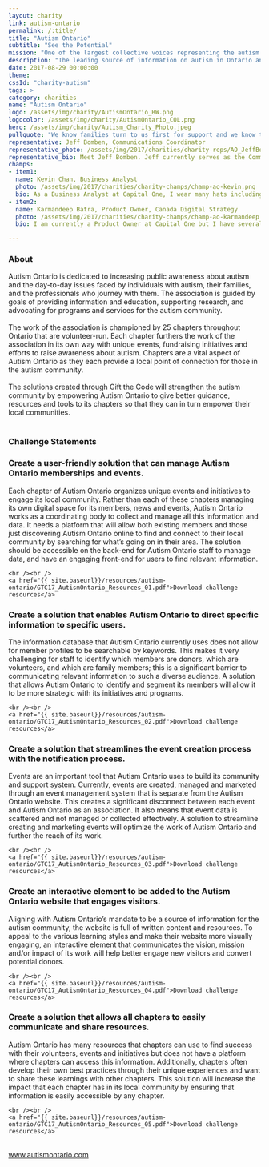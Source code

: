 ```yaml
---
layout: charity
link: autism-ontario
permalink: /:title/
title: "Autism Ontario"
subtitle: "See the Potential"
mission: "One of the largest collective voices representing the autism community in Canada"
description: "The leading source of information on autism in Ontario and one of the largest collective voices representing the autism community in Canada."
date: 2017-08-29 00:00:00
theme:
cssId: "charity-autism"
tags: >
category: charities
name: "Autism Ontario"
logo: /assets/img/charity/AutismOntario_BW.png
logocolor: /assets/img/charity/AutismOntario_COL.png
hero: /assets/img/charity/Autism_Charity_Photo.jpeg
pullquote: "We know families turn to us first for support and we know that when we can make information easy to access, families feel supported.  We’re thrilled to participate in Gift the Code 2017. We  look forward to working with our outstanding team and can’t wait to see the results."
representative: Jeff Bomben, Communications Coordinator
representative_photo: /assets/img/2017/charities/charity-reps/AO_JeffBomben.png
representative_bio: Meet Jeff Bomben. Jeff currently serves as the Communications Coordinator for Autism Ontario. He has worked in the non-profit sector for close to three years now after beginning his career in sports. In his role with Autism Ontario, some of his duties include maintaining the website, updating the provincial social media pages and handling all the media requests.
champs:
- item1:
  name: Kevin Chan, Business Analyst
  photo: /assets/img/2017/charities/charity-champs/champ-ao-kevin.png
  bio: As a Business Analyst at Capital One, I wear many hats including being a business strategist, designer of new customer experiences and a quantitative analyst. My background as an industrial engineer and my fascination with AI have also led me to develop skills in building machine learning models and high-performance computing.
- item2:
  name: Karmandeep Batra, Product Owner, Canada Digital Strategy
  photo: /assets/img/2017/charities/charity-champs/champ-ao-karmandeep.png
  bio: I am currently a Product Owner at Capital One but I have several years of experience in analytics and data visualization. I enjoy product development and thrive in the process of taking ideas to market. In terms of technical skills, I have done Android/Java development for side projects, and I use SQL and statistical tools like SAS in my day-to-day work.

---
```

<h3 class="charity-anchored-title anchored-title">About</h3>
Autism Ontario is dedicated to increasing public awareness about autism and the day-to-day issues faced by individuals with autism, their families, and the professionals who journey with them. The association is guided by goals of providing information and education, supporting research, and advocating for programs and services for the autism community.
<br />
<br />
The work of the association is championed by 25 chapters throughout Ontario that are volunteer-run. Each chapter furthers the work of the association in its own way with unique events, fundraising initiatives and efforts to raise awareness about autism. Chapters are a vital aspect of Autism Ontario as they each provide a local point of connection for those in the autism community.
<br />
<br />
The solutions created through Gift the Code will strengthen the autism community by empowering Autism Ontario to give better guidance, resources and tools to its chapters so that they can in turn empower their local communities.
<br />
<br />
<h3 class="charity-anchored-title anchored-title">Challenge Statements</h3>

<div class="content-accordion">
  <div class="content-accordion-title">
    <span class="content-accordion-triangle-expand"></span>
    <h3>Create a user-friendly solution that can manage Autism Ontario memberships and events.</h3>
  </div>

  <p class="content-accordion-body">
    Each chapter of Autism Ontario organizes unique events and initiatives to engage its local community. Rather than each of these chapters managing its own digital space for its members, news and events, Autism Ontario works as a coordinating body to collect and manage all this information and data. It needs a platform that will allow both existing members and those just discovering Autism Ontario online to find and connect to their local community by searching for what’s going on in their area. The solution should be accessible on the back-end for Autism Ontario staff to manage data, and have an engaging front-end for users to find relevant information.

    <br /><br />
    <a href="{{ site.baseurl}}/resources/autism-ontario/GTC17_AutismOntario_Resources_01.pdf">Download challenge resources</a>
  </p>
</div>

<div class="content-accordion">
  <div class="content-accordion-title">
    <span class="content-accordion-triangle-expand"></span>
    <h3>Create a solution that enables Autism Ontario to direct specific information to specific users.</h3>
  </div>

  <p class="content-accordion-body">
    The information database that Autism Ontario currently uses does not allow for member profiles to be searchable by keywords. This makes it very challenging for staff to identify which members are donors, which are volunteers, and which are family members; this is a significant barrier to communicating relevant information to such a diverse audience. A solution that allows Autism Ontario to identify and segment its members will allow it to be more strategic with its initiatives and programs.

    <br /><br />
    <a href="{{ site.baseurl}}/resources/autism-ontario/GTC17_AutismOntario_Resources_02.pdf">Download challenge resources</a>
  </p>
</div>

<div class="content-accordion">
  <div class="content-accordion-title">
    <span class="content-accordion-triangle-expand"></span>
    <h3>Create a solution that streamlines the event creation process with the notification process.</h3>
  </div>

  <p class="content-accordion-body">
    Events are an important tool that Autism Ontario uses to build its community and support system. Currently, events are created, managed and marketed through an event management system that is separate from the Autism Ontario website. This creates a significant disconnect between each event and Autism Ontario as an association. It also means that event data is scattered and not managed or collected effectively. A solution to streamline creating and marketing events will optimize the work of Autism Ontario and further the reach of its work.

    <br /><br />
    <a href="{{ site.baseurl}}/resources/autism-ontario/GTC17_AutismOntario_Resources_03.pdf">Download challenge resources</a>
  </p>
</div>

<div class="content-accordion">
  <div class="content-accordion-title">
    <span class="content-accordion-triangle-expand"></span>
    <h3>Create an interactive element to be added to the Autism Ontario website that engages visitors.</h3>
  </div>

  <p class="content-accordion-body">
    Aligning with Autism Ontario’s mandate to be a source of information for the autism community, the website is full of written content and resources. To appeal to the various learning styles and make their website more visually engaging, an interactive element that communicates the vision, mission and/or impact of its work will help  better engage new visitors and convert potential donors.

    <br /><br />
    <a href="{{ site.baseurl}}/resources/autism-ontario/GTC17_AutismOntario_Resources_04.pdf">Download challenge resources</a>
  </p>
</div>

<div class="content-accordion">
  <div class="content-accordion-title">
    <span class="content-accordion-triangle-expand"></span>
    <h3>Create a solution that allows all chapters to easily communicate and share resources.</h3>
  </div>

  <p class="content-accordion-body">
    Autism Ontario has many resources that chapters can use to find success with their volunteers, events and initiatives but does not have a platform where chapters can access this information. Additionally, chapters often develop their own best practices through their unique experiences and want to share these learnings with other chapters. This solution will increase the impact that each chapter has in its local community by ensuring that information is easily accessible by any chapter.

    <br /><br />
    <a href="{{ site.baseurl}}/resources/autism-ontario/GTC17_AutismOntario_Resources_05.pdf">Download challenge resources</a>
  </p>
</div>

<br />
<a href="http://www.autismontario.com/">www.autismontario.com</a>

